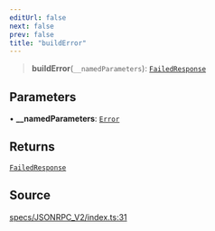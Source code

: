 ```yaml
---
editUrl: false
next: false
prev: false
title: "buildError"
---
```


> **buildError**(`__namedParameters`): [`FailedResponse`](../interfaces/FailedResponse.md)

## Parameters

• **\_\_namedParameters**: [`Error`](../interfaces/Error.md)

## Returns

[`FailedResponse`](../interfaces/FailedResponse.md)

## Source

[specs/JSONRPC\_V2/index.ts:31](https://github.com/chord-ts/rpc/blob/d3d88c3/src/specs/JSONRPC_V2/index.ts#L31)
